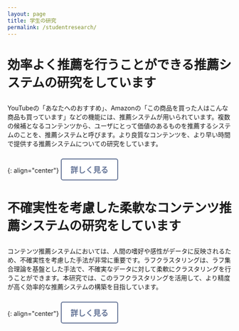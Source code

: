 ```yaml
---
layout: page
title: 学生の研究
permalink: /studentresearch/
---
```


<style>
  .button_research {
    display: inline-block;
    font-size: 17px;
    font-weight: bold;
    padding: 10px 20px;
    background-color: #fff;
    color: #627295;
    border: solid 2px #627295;
    border-radius: 5px;
    cursor: pointer;
    transition: .4s;
  }

  .button_research:hover {
    background: #627295;
    color: #fff;
  }

  .research-summary {
    padding-top: 10px;
    padding-bottom: 10px;
  }
</style>

# 効率よく推薦を行うことができる推薦システムの研究をしています
<p class="research-summary">
YouTubeの「あなたへのおすすめ」、Amazonの「この商品を買った人はこんな商品も買っています」などの機能には、推薦システムが用いられています。複数の候補となるコンテンツから、ユーザにとって価値のあるものを推薦するシステムのことを、推薦システムと呼びます。より良質なコンテンツを、より早い時間で提供する推薦システムについての研究をしています。
</p>

{: align="center"}
<button class="button_research" onclick="window.location.href='/student-research1/';">
  詳しく見る
</button>

# 不確実性を考慮した柔軟なコンテンツ推薦システムの研究をしています
<p class="research-summary">
 コンテンツ推薦システムにおいては、人間の嗜好や感性がデータに反映されるため、不確実性を考慮した手法が非常に重要です。ラフクラスタリングは、ラフ集合理論を基盤とした手法で、不確実なデータに対して柔軟にクラスタリングを行うことができます。本研究では、このラフクラスタリングを活用して、より精度が高く効率的な推薦システムの構築を目指しています。
</p>

{: align="center"}
<button class="button_research" onclick="window.location.href='/student-research2/';">
  詳しく見る
</button>

<!--
# 野津先生担当の学生の研究を記載予定です
<p class="research-summary">
野津先生担当の学生の研究を記載予定です。
</p>


{: align="center"}
<button class="button_research" onclick="window.location.href='/student-research3/';">
  詳しく見る
</button>
-->
